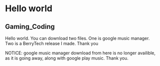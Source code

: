 


Hello world 
=======
## Gaming_Coding
Hello world.
You can download two files.
One is google music manager.
Two is a BerryTech release I made.
Thank you

NOTICE:
google music manager download from here is no longer availible, as it is going away, along with google play music. Thank you.

